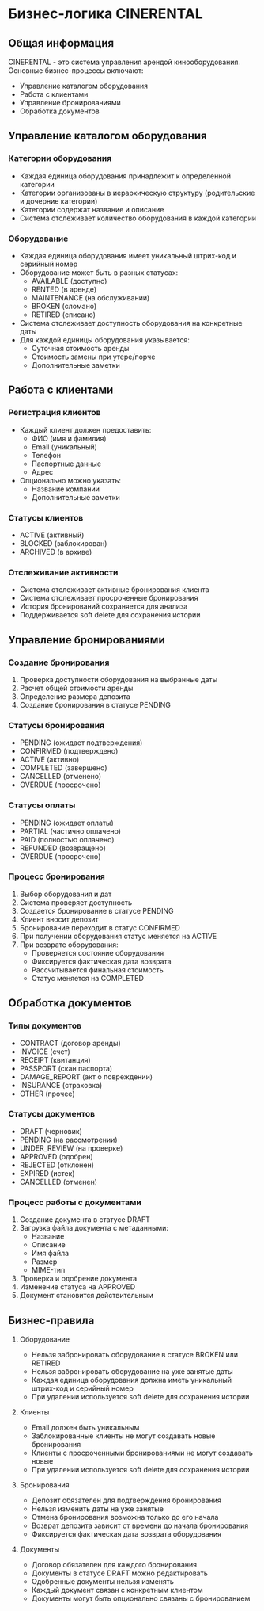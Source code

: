 # Бизнес-логика CINERENTAL

## Общая информация

CINERENTAL - это система управления арендой кинооборудования. Основные бизнес-процессы включают:
- Управление каталогом оборудования
- Работа с клиентами
- Управление бронированиями
- Обработка документов

## Управление каталогом оборудования

### Категории оборудования
- Каждая единица оборудования принадлежит к определенной категории
- Категории организованы в иерархическую структуру (родительские и дочерние категории)
- Категории содержат название и описание
- Система отслеживает количество оборудования в каждой категории

### Оборудование
- Каждая единица оборудования имеет уникальный штрих-код и серийный номер
- Оборудование может быть в разных статусах:
  - AVAILABLE (доступно)
  - RENTED (в аренде)
  - MAINTENANCE (на обслуживании)
  - BROKEN (сломано)
  - RETIRED (списано)
- Система отслеживает доступность оборудования на конкретные даты
- Для каждой единицы оборудования указывается:
  - Суточная стоимость аренды
  - Стоимость замены при утере/порче
  - Дополнительные заметки

## Работа с клиентами

### Регистрация клиентов
- Каждый клиент должен предоставить:
  - ФИО (имя и фамилия)
  - Email (уникальный)
  - Телефон
  - Паспортные данные
  - Адрес
- Опционально можно указать:
  - Название компании
  - Дополнительные заметки

### Статусы клиентов
- ACTIVE (активный)
- BLOCKED (заблокирован)
- ARCHIVED (в архиве)

### Отслеживание активности
- Система отслеживает активные бронирования клиента
- Система отслеживает просроченные бронирования
- История бронирований сохраняется для анализа
- Поддерживается soft delete для сохранения истории

## Управление бронированиями

### Создание бронирования
1. Проверка доступности оборудования на выбранные даты
2. Расчет общей стоимости аренды
3. Определение размера депозита
4. Создание бронирования в статусе PENDING

### Статусы бронирования
- PENDING (ожидает подтверждения)
- CONFIRMED (подтверждено)
- ACTIVE (активно)
- COMPLETED (завершено)
- CANCELLED (отменено)
- OVERDUE (просрочено)

### Статусы оплаты
- PENDING (ожидает оплаты)
- PARTIAL (частично оплачено)
- PAID (полностью оплачено)
- REFUNDED (возвращено)
- OVERDUE (просрочено)

### Процесс бронирования
1. Выбор оборудования и дат
2. Система проверяет доступность
3. Создается бронирование в статусе PENDING
4. Клиент вносит депозит
5. Бронирование переходит в статус CONFIRMED
6. При получении оборудования статус меняется на ACTIVE
7. При возврате оборудования:
   - Проверяется состояние оборудования
   - Фиксируется фактическая дата возврата
   - Рассчитывается финальная стоимость
   - Статус меняется на COMPLETED

## Обработка документов

### Типы документов
- CONTRACT (договор аренды)
- INVOICE (счет)
- RECEIPT (квитанция)
- PASSPORT (скан паспорта)
- DAMAGE_REPORT (акт о повреждении)
- INSURANCE (страховка)
- OTHER (прочее)

### Статусы документов
- DRAFT (черновик)
- PENDING (на рассмотрении)
- UNDER_REVIEW (на проверке)
- APPROVED (одобрен)
- REJECTED (отклонен)
- EXPIRED (истек)
- CANCELLED (отменен)

### Процесс работы с документами
1. Создание документа в статусе DRAFT
2. Загрузка файла документа с метаданными:
   - Название
   - Описание
   - Имя файла
   - Размер
   - MIME-тип
3. Проверка и одобрение документа
4. Изменение статуса на APPROVED
5. Документ становится действительным

## Бизнес-правила

1. Оборудование
   - Нельзя забронировать оборудование в статусе BROKEN или RETIRED
   - Нельзя забронировать оборудование на уже занятые даты
   - Каждая единица оборудования должна иметь уникальный штрих-код и серийный номер
   - При удалении используется soft delete для сохранения истории

2. Клиенты
   - Email должен быть уникальным
   - Заблокированные клиенты не могут создавать новые бронирования
   - Клиенты с просроченными бронированиями не могут создавать новые
   - При удалении используется soft delete для сохранения истории

3. Бронирования
   - Депозит обязателен для подтверждения бронирования
   - Нельзя изменить даты на уже занятые
   - Отмена бронирования возможна только до его начала
   - Возврат депозита зависит от времени до начала бронирования
   - Фиксируется фактическая дата возврата оборудования

4. Документы
   - Договор обязателен для каждого бронирования
   - Документы в статусе DRAFT можно редактировать
   - Одобренные документы нельзя изменять
   - Каждый документ связан с конкретным клиентом
   - Документы могут быть опционально связаны с бронированием
